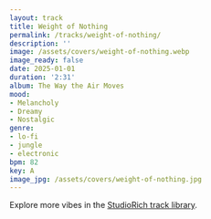 ```yaml
---
layout: track
title: Weight of Nothing
permalink: /tracks/weight-of-nothing/
description: ''
image: /assets/covers/weight-of-nothing.webp
image_ready: false
date: 2025-01-01
duration: '2:31'
album: The Way the Air Moves
mood:
- Melancholy
- Dreamy
- Nostalgic
genre:
- lo-fi
- jungle
- electronic
bpm: 82
key: A
image_jpg: /assets/covers/weight-of-nothing.jpg
---
```


Explore more vibes in the [StudioRich track library](/tracks/).
